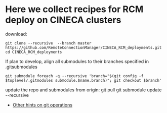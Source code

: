 # Here we collect recipes for RCM deploy on CINECA clusters

download:

    git clone --recursive  --branch master https://github.com/RemoteConnectionManager/CINECA_RCM_deployments.git
    cd CINECA_RCM_deployments

If plan to develop, align all submodules to their branches specified in .gitsubmodules

    git submodule foreach -q --recursive 'branch="$(git config -f $toplevel/.gitmodules submodule.$name.branch)"; git checkout $branch'

update the repo and submodules from origin:
    git pull
    git submodule update --recursive

* [Other hints on git operations](GIT_HINTS.md)

